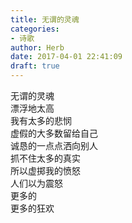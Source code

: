 ```yaml
---  
title: 无谓的灵魂  
categories:  
- 诗歌  
author: Herb  
date: 2017-04-01 22:41:09  
draft: true
---  
```

无谓的灵魂  
漂浮地太高  
我有太多的悲悯  
虚假的大多数留给自己  
诚恳的一点点洒向别人    
抓不住太多的真实  
所以虚掷我的愤怒  
人们以为震怒  
更多的  
更多的狂欢  
